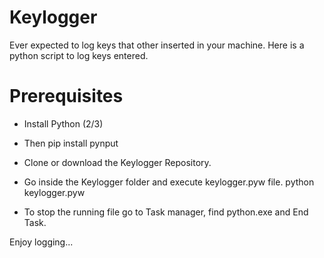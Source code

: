 # Keylogger
Ever expected to log keys that other inserted in your machine. Here is a python script to log keys entered.


# Prerequisites

- Install Python (2/3)

- Then pip install pynput

- Clone or download the Keylogger Repository.

- Go inside the Keylogger folder and execute keylogger.pyw file.
python keylogger.pyw

- To stop the running file go to Task manager, find python.exe and End Task.

Enjoy logging... 
